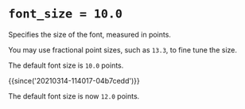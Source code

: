 # `font_size = 10.0`

Specifies the size of the font, measured in points.

You may use fractional point sizes, such as `13.3`, to fine tune the size.

The default font size is `10.0` points.

{{since('20210314-114017-04b7cedd')}}

The default font size is now `12.0` points.

